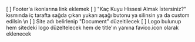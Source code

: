 [ ] Footer'a ikonlarına link eklemek
[ ] "Kaç Kuyu Hissesi Almak İstersiniz?" kısmında iç tarafta sağda
çıkan yukarı aşağı butonu ya silinsin ya da custom edilsin \n
[ ] Site adı belirlenip "Document" düzeltilecek
[ ] Logo bulunup hem sitedeki logo düzeltelecek hem de
title'ın yanına favico.icon olarak eklenecek
